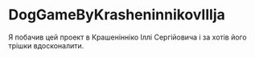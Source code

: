 # DogGameByKrasheninnikovIllja
Я побачив цей проект в Крашенінніко Іллі Сергійовича і за хотів його трішки вдосконалити. 
